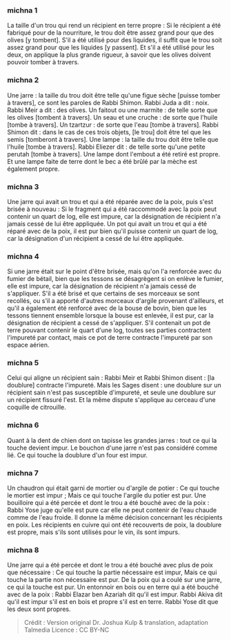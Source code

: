 
### michna 1
La taille d'un trou qui rend un récipient en terre propre : Si le récipient a été fabriqué pour de la nourriture, le trou doit être assez grand pour que des olives [y tombent]. S'il a été utilisé pour des liquides, il suffit que le trou soit assez grand pour que les liquides [y passent]. Et s'il a été utilisé pour les deux, on applique la plus grande rigueur, à savoir que les olives doivent pouvoir tomber à travers.

### michna 2
Une jarre : la taille du trou doit être telle qu'une figue sèche [puisse tomber à travers], ce sont les paroles de Rabbi Shimon. Rabbi Juda a dit : noix. Rabbi Meir a dit : des olives. Un faitout ou une marmite : de telle sorte que les olives [tombent à travers]. Un seau et une cruche : de sorte que l'huile [tombe à travers]. Un tzartzur : de sorte que l'eau [tombe à travers]. Rabbi Shimon dit : dans le cas de ces trois objets, [le trou] doit être tel que les semis [tomberont à travers]. Une lampe : la taille du trou doit être telle que l'huile [tombe à travers]. Rabbi Eliezer dit : de telle sorte qu'une petite perutah [tombe à travers]. Une lampe dont l'embout a été retiré est propre. Et une lampe faite de terre dont le bec a été brûlé par la mèche est également propre.

### michna 3
Une jarre qui avait un trou et qui a été réparée avec de la poix, puis s'est brisée à nouveau : Si le fragment qui a été raccommodé avec la poix peut contenir un quart de log, elle est impure, car la désignation de récipient n'a jamais cessé de lui être appliquée. Un pot qui avait un trou et qui a été réparé avec de la poix, il est pur bien qu'il puisse contenir un quart de log, car la désignation d'un récipient a cessé de lui être appliquée.

### michna 4
Si une jarre était sur le point d'être brisée, mais qu'on l'a renforcée avec du fumier de bétail, bien que les tessons se désagrègent si on enlève le fumier, elle est impure, car la désignation de récipient n'a jamais cessé de s'appliquer. S'il a été brisé et que certains de ses morceaux se sont recollés, ou s'il a apporté d'autres morceaux d'argile provenant d'ailleurs, et qu'il a également été renforcé avec de la bouse de bovin, bien que les tessons tiennent ensemble lorsque la bouse est enlevée, il est pur, car la désignation de récipient a cessé de s'appliquer. S'il contenait un pot de terre pouvant contenir le quart d'une log, toutes ses parties contractent l'impureté par contact, mais ce pot de terre contracte l'impureté par son espace aérien.

### michna 5
Celui qui aligne un récipient sain : Rabbi Meir et Rabbi Shimon disent : [la doublure] contracte l'impureté. Mais les Sages disent : une doublure sur un récipient sain n'est pas susceptible d'impureté, et seule une doublure sur un récipient fissuré l'est. Et la même dispute s'applique au cerceau d'une coquille de citrouille.

### michna 6
Quant à la dent de chien dont on tapisse les grandes jarres : tout ce qui la touche devient impur. Le bouchon d'une jarre n'est pas considéré comme lié. Ce qui touche la doublure d'un four est impur.

### michna 7
Un chaudron qui était garni de mortier ou d'argile de potier : Ce qui touche le mortier est impur ; Mais ce qui touche l'argile du potier est pur. Une bouilloire qui a été percée et dont le trou a été bouché avec de la poix : Rabbi Yose juge qu'elle est pure car elle ne peut contenir de l'eau chaude comme de l'eau froide. Il donne la même décision concernant les récipients en poix. Les récipients en cuivre qui ont été recouverts de poix, la doublure est propre, mais s'ils sont utilisés pour le vin, ils sont impurs.

### michna 8
Une jarre qui a été percée et dont le trou a été bouché avec plus de poix que nécessaire : Ce qui touche la partie nécessaire est impur, Mais ce qui touche la partie non nécessaire est pur. De la poix qui a coulé sur une jarre, ce qui la touche est pur. Un entonnoir en bois ou en terre qui a été bouché avec de la poix : Rabbi Elazar ben Azariah dit qu'il est impur. Rabbi Akiva dit qu'il est impur s'il est en bois et propre s'il est en terre. Rabbi Yose dit que les deux sont propres.

>Crédit : Version original Dr. Joshua Kulp & translation, adaptation Talmedia
>Licence : CC BY-NC